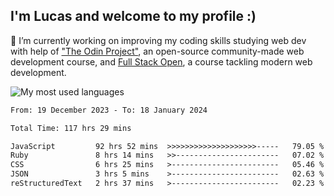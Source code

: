 ## I'm Lucas and welcome to my profile :)

🔭 I’m currently working on improving my coding skills studying web dev with help of ["The Odin Project"](https://www.theodinproject.com), an open-source community-made web development course, and [Full Stack Open](https://fullstackopen.com/), a course tackling modern web development.
<br>
<p align="left"> <img src="https://github-readme-stats.vercel.app/api/top-langs/?username=lazingbird&theme=dark" alt="My most used languages"/>
  
<!--START_SECTION:waka-->

```txt
From: 19 December 2023 - To: 18 January 2024

Total Time: 117 hrs 29 mins

JavaScript         92 hrs 52 mins  >>>>>>>>>>>>>>>>>>>>-----   79.05 %
Ruby               8 hrs 14 mins   >>-----------------------   07.02 %
CSS                6 hrs 25 mins   >------------------------   05.46 %
JSON               3 hrs 5 mins    >------------------------   02.63 %
reStructuredText   2 hrs 37 mins   >------------------------   02.23 %
```

<!--END_SECTION:waka-->

<!-- ![Lucas GitHub stats](https://github-readme-stats.vercel.app/api?username=lazingbird&show_icons=true&theme=dark)-->

<!--
**lazingbird/lazingbird** is a ✨ _special_ ✨ repository because its `README.md` (this file) appears on your GitHub profile.

Here are some ideas to get you started:

- 🔭 I’m currently working on ...
- 🌱 I’m currently learning ...
- 👯 I’m looking to collaborate on ...
- 🤔 I’m looking for help with ...
- 💬 Ask me about ...
- 📫 How to reach me: ...
- 😄 Pronouns: ...
- ⚡ Fun fact: ...
-->
